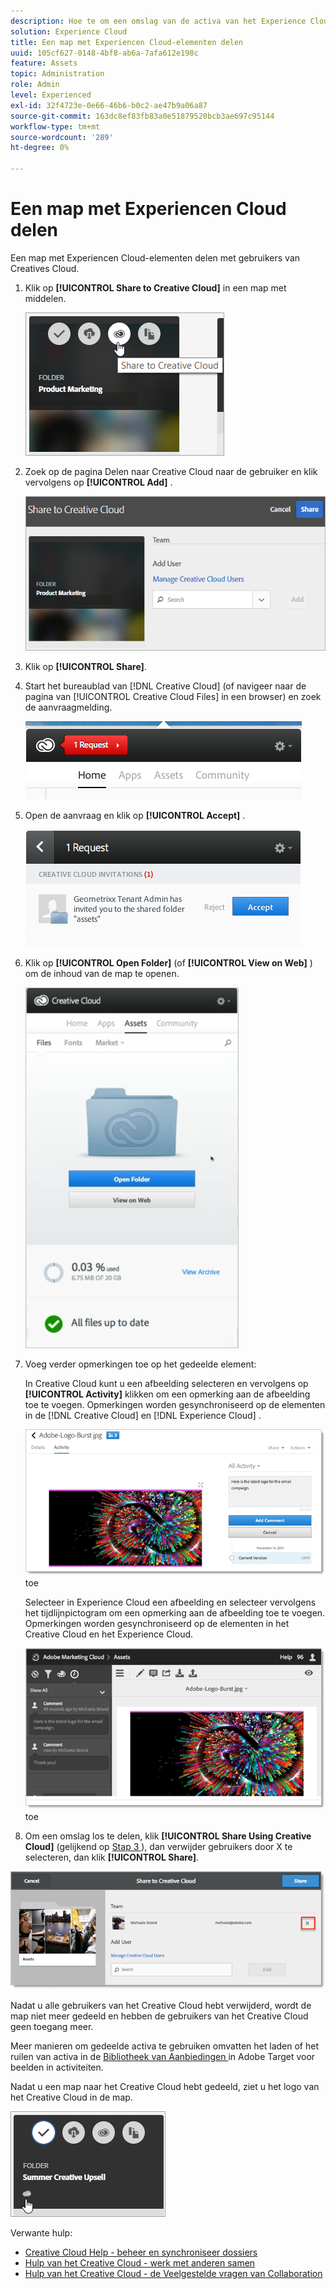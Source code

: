 ```yaml
---
description: Hoe te om een omslag van de activa van het Experience Cloud met de gebruikers van het Creative Cloud te delen.
solution: Experience Cloud
title: Een map met Experiencen Cloud-elementen delen
uuid: 105cf627-0148-4bf8-ab6a-7afa612e198c
feature: Assets
topic: Administration
role: Admin
level: Experienced
exl-id: 32f4723e-0e66-46b6-b0c2-ae47b9a06a87
source-git-commit: 163dc8ef83fb83a0e51879520bcb3ae697c95144
workflow-type: tm+mt
source-wordcount: '289'
ht-degree: 0%

---
```


# Een map met Experiencen Cloud delen

Een map met Experiencen Cloud-elementen delen met gebruikers van Creatives Cloud.

1. Klik op **[!UICONTROL Share to Creative Cloud]** in een map met middelen.

   ![ Aandeel aan Creative Cloud ](../../assets/asset-share-cc.png)
1. Zoek op de pagina Delen naar Creative Cloud naar de gebruiker en klik vervolgens op **[!UICONTROL Add]** .

   ![ voeg een gebruiker van het Creative Cloud toe ](../../assets/asset-share-cc-page.png)

1. Klik op **[!UICONTROL Share]**.
1. Start het bureaublad van [!DNL Creative Cloud] (of navigeer naar de pagina van [!UICONTROL Creative Cloud Files] in een browser) en zoek de aanvraagmelding.

   ![ Bericht van het Verzoek ](../../assets/cc_share_request.png)
1. Open de aanvraag en klik op **[!UICONTROL Accept]** .

   ![ Accepteer verzoek ](../../assets/cc_share_accept.png)
1. Klik op **[!UICONTROL Open Folder]** (of **[!UICONTROL View on Web]** ) om de inhoud van de map te openen.

   ![ Mening op Web ](../../assets/creative_cloud_open_folder.png)
1. Voeg verder opmerkingen toe op het gedeelde element:

   In Creative Cloud kunt u een afbeelding selecteren en vervolgens op **[!UICONTROL Activity]** klikken om een opmerking aan de afbeelding toe te voegen. Opmerkingen worden gesynchroniseerd op de elementen in de [!DNL Creative Cloud] en [!DNL Experience Cloud] .

   ![ voeg een commentaar op het beeld ](../../assets/asset_comment_cc.png) toe

   Selecteer in Experience Cloud een afbeelding en selecteer vervolgens het tijdlijnpictogram om een opmerking aan de afbeelding toe te voegen. Opmerkingen worden gesynchroniseerd op de elementen in het Creative Cloud en het Experience Cloud.

   ![ voeg een commentaar op het beeld ](../../assets/asset_comment_mac.png) toe

1. Om een omslag los te delen, klik **[!UICONTROL Share Using Creative Cloud]** (gelijkend op [ Stap 3 ](share.md)), dan verwijder gebruikers door X te selecteren, dan klik **[!UICONTROL Share]**.

![ Unshare een omslag ](../../assets/asset_remove_user.png)

Nadat u alle gebruikers van het Creative Cloud hebt verwijderd, wordt de map niet meer gedeeld en hebben de gebruikers van het Creative Cloud geen toegang meer.

Meer manieren om gedeelde activa te gebruiken omvatten het laden of het ruilen van activa in de [ Bibliotheek van Aanbiedingen ](https://experienceleague.adobe.com/docs/target/using/experiences/offers/manage-content.html) in Adobe Target voor beelden in activiteiten.

Nadat u een map naar het Creative Cloud hebt gedeeld, ziet u het logo van het Creative Cloud in de map.

![ embleem van het Creative Cloud op de omslag ](../../assets/asset-cc-logo.png)

Verwante hulp:

* [ Creative Cloud Help - beheer en synchroniseer dossiers ](https://helpx.adobe.com/creative-cloud/help/sync-creative-cloud-files.html)
* [ Hulp van het Creative Cloud - werk met anderen samen ](https://helpx.adobe.com/creative-cloud/help/collaboration.html)
* [ Hulp van het Creative Cloud - de Veelgestelde vragen van Collaboration ](https://helpx.adobe.com/creative-cloud/help/collaboration-faq.html)
